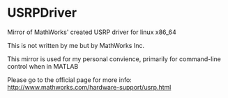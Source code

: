 USRPDriver
==========

Mirror of MathWorks' created USRP driver for linux x86_64

This is not written by me but by MathWorks Inc.

This mirror is used for my personal convience, primarily for command-line control when in MATLAB

Please go to the official page for more info: http://www.mathworks.com/hardware-support/usrp.html 
